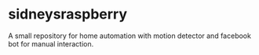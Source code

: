 # sidneysraspberry

A small repository for home automation with motion detector and facebook bot for manual interaction.
